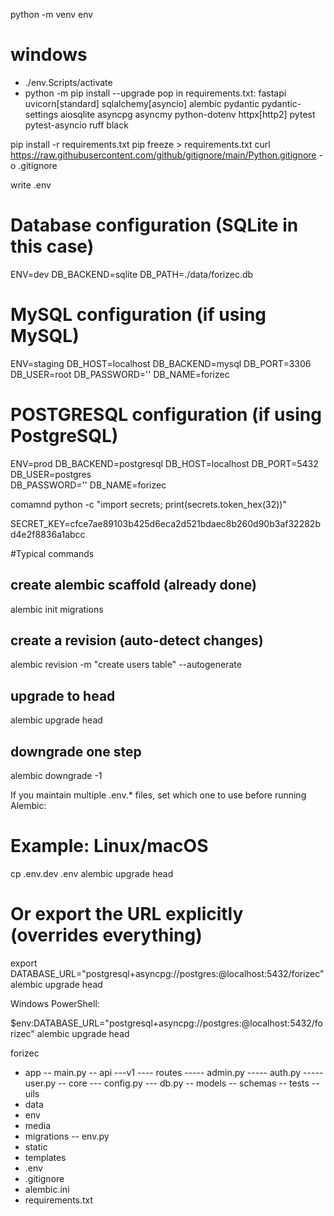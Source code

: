 python -m venv env
# windows
- ./env.Scripts/activate
- python -m pip install --upgrade pop
in requirements.txt:
fastapi
uvicorn[standard]
sqlalchemy[asyncio]
alembic
pydantic
pydantic-settings
aiosqlite
asyncpg
asyncmy
python-dotenv
httpx[http2]
pytest
pytest-asyncio
ruff
black

pip install -r requirements.txt
pip freeze > requirements.txt
curl https://raw.githubusercontent.com/github/gitignore/main/Python.gitignore -o .gitignore

write .env
# Database configuration (SQLite in this case)
ENV=dev
DB_BACKEND=sqlite
DB_PATH=./data/forizec.db

# MySQL configuration (if using MySQL)
ENV=staging
DB_HOST=localhost
DB_BACKEND=mysql
DB_PORT=3306
DB_USER=root
DB_PASSWORD=''
DB_NAME=forizec

# POSTGRESQL configuration (if using PostgreSQL)
ENV=prod
DB_BACKEND=postgresql
DB_HOST=localhost
DB_PORT=5432
DB_USER=postgres    
DB_PASSWORD=''
DB_NAME=forizec

comamnd python -c "import secrets; print(secrets.token_hex(32))"

SECRET_KEY=cfce7ae89103b425d6eca2d521bdaec8b260d90b3af32282bd4e2f8836a1abcc


#Typical commands
## create alembic scaffold (already done)
alembic init migrations

## create a revision (auto-detect changes)
alembic revision -m "create users table" --autogenerate

## upgrade to head
alembic upgrade head

## downgrade one step
alembic downgrade -1

If you maintain multiple .env.* files, set which one to use before running Alembic:
# Example: Linux/macOS
cp .env.dev .env
alembic upgrade head

# Or export the URL explicitly (overrides everything)
export DATABASE_URL="postgresql+asyncpg://postgres:@localhost:5432/forizec"
alembic upgrade head

Windows PowerShell:

$env:DATABASE_URL="postgresql+asyncpg://postgres:@localhost:5432/forizec"
alembic upgrade head


forizec
- app
-- main.py
-- api
---v1
---- routes
----- admin.py
----- auth.py
----- user.py
-- core
--- config.py
--- db.py
-- models
-- schemas
-- tests
-- uils
- data
- env
- media
- migrations
-- env.py
- static
- templates
- .env
- .gitignore
- alembic.ini
- requirements.txt
